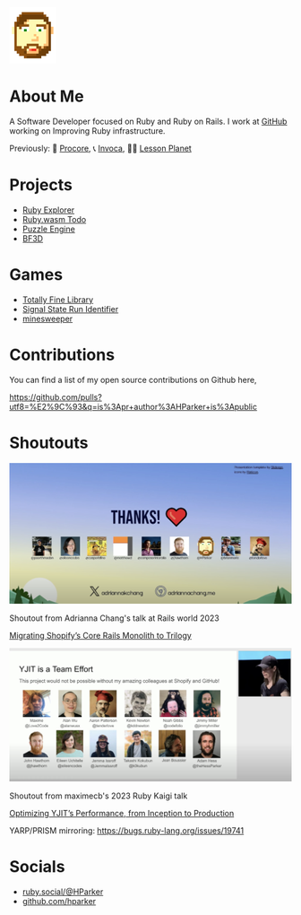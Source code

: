 [comment]: <> (comment required to allow image tag)
<img class="profile-picture" src="/me.png" height="100px">

# About Me

A Software Developer focused on Ruby and Ruby on Rails. I work at
[GitHub](github.com) working on Improving Ruby infrastructure.

Previously: 🔧 [Procore](https://www.procore.com/), 📞 [Invoca](https://www.invoca.com/), 🧑‍🏫 [Lesson Planet](https://www.lessonplanet.com/)

# Projects

- [Ruby Explorer](ruby_explorer.html)
- [Ruby.wasm Todo](ruby_todo.html)
- [Puzzle Engine](puzzle-engine)
- [BF3D](bf3d)


# Games

- [Totally Fine Library](Totally-Fine-Library.html)
- [Signal State Run Identifier](signal-state-run-identifier)
- [minesweeper](Minesweeper)

# Contributions

You can find a list of my open source contributions on Github here,

https://github.com/pulls?utf8=%E2%9C%93&q=is%3Apr+author%3AHParker+is%3Apublic

# Shoutouts

![Trilogy shoutout](/trilogy-shoutout.png)

Shoutout from Adrianna Chang's talk at Rails world 2023

[Migrating Shopify’s Core Rails Monolith to Trilogy](https://youtu.be/AUV3Xgy-zuE?si=64j1lmsPnYmtMzE5)

![YJIT shoutout](/yjit-shoutout.png)

Shoutout from maximecb's 2023 Ruby Kaigi talk

[Optimizing YJIT’s Performance, from Inception to Production](https://youtu.be/X0JRhh8w_4I?si=Q1LHbirjG6mYU6mU)

YARP/PRISM mirroring: https://bugs.ruby-lang.org/issues/19741


# Socials

- [ruby.social/@HParker](https://ruby.social/@HParker)
- [github.com/hparker](https://github.com/hparker)
